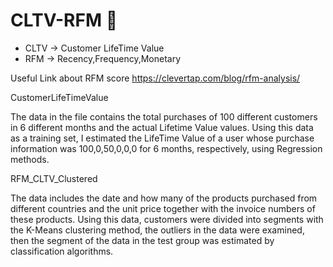 # CLTV-RFM 🌼

* CLTV -> Customer LifeTime Value
* RFM -> Recency,Frequency,Monetary

Useful Link about RFM score
https://clevertap.com/blog/rfm-analysis/

CustomerLifeTimeValue

The data in the file contains the total purchases of 100 different customers in 6 different months and the actual Lifetime Value values. Using this data as a training set, I estimated the LifeTime Value of a user whose purchase information was 100,0,50,0,0,0 for 6 months, respectively, using Regression methods.

RFM_CLTV_Clustered


The data includes the date and how many of the products purchased from different countries and the unit price together with the invoice numbers of these products. Using this data, customers were divided into segments with the K-Means clustering method, the outliers in the data were examined, then the segment of the data in the test group was estimated by classification algorithms.
